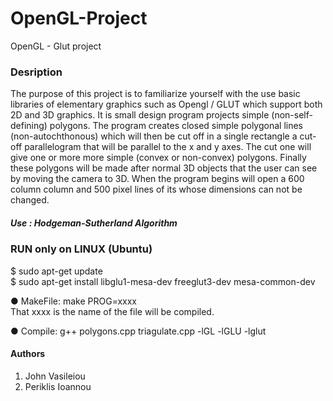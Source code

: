# OpenGL-Project
OpenGL - Glut project 

### Desription
The purpose of this project is to familiarize yourself with the use
basic libraries of elementary graphics such as Opengl / GLUT which
support both 2D and 3D graphics. 
It is small design program projects simple (non-self-defining) polygons. The program creates 
closed simple polygonal lines (non-autochthonous) which will then be cut off in a single rectangle
a cut-off parallelogram that will be parallel to the x and y axes. The cut one will give one or more
more simple (convex or non-convex) polygons. Finally these polygons will be made after normal
3D objects that the user can see by moving the camera to 3D. When
the program begins will open a 600 column column and 500 pixel lines of its
whose dimensions can not be changed.

##### Use : Hodgeman-Sutherland Algorithm

### RUN only on LINUX (Ubuntu)
  $ sudo apt-get update   
  $ sudo apt-get install libglu1-mesa-dev freeglut3-dev mesa-common-dev

  ● MakeFile:       make PROG=xxxx    
   That xxxx is the name of the file will be compiled.

  ● Compile:
        g++ polygons.cpp triagulate.cpp -lGL -lGLU -lglut 

#### Authors 
1. John Vasileiou  
2. Periklis Ioannou
